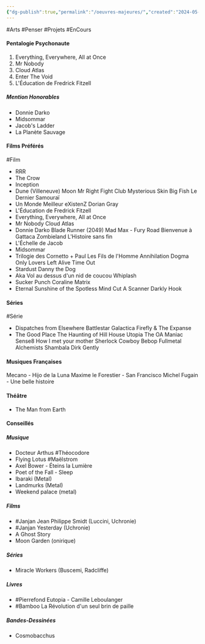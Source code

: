 ```yaml
---
{"dg-publish":true,"permalink":"/oeuvres-majeures/","created":"2024-05-25T20:56:29.803+02:00","updated":"2024-05-26T05:21:50.678+02:00"}
---
```



#Arts #Penser #Projets #EnCours 
#### Pentalogie Psychonaute

1) Everything, Everywhere, All at Once
2) Mr Nobody
3) Cloud Atlas
4) Enter The Void
5) L'Éducation de Fredrick Fitzell

##### Mention Honorables
- Donnie Darko
- Midsommar
- Jacob's Ladder
- La Planète Sauvage

#### Films Préférés
#Film
- RRR
- The Crow
- Inception
- Dune (Villeneuve)
Moon
Mr Right
Fight Club
Mysterious Skin
Big Fish
Le Dernier Samouraï
- Un Monde Meilleur
eXistenZ
Dorian Gray
- L'Éducation de Fredrick Fitzell
- Everything, Everywhere, All at Once
- Mr Nobody
Cloud Atlas
- Donnie Darko
Blade Runner (2049)
Mad Max - Fury Road
Bienvenue à Gattaca
Zombieland
L'Histoire sans fin
- L'Échelle de Jacob
- Midsommar
- Trilogie des Cornetto + Paul
Les Fils de l'Homme
Annihilation
Dogma
Only Lovers Left Alive
Time Out
- Stardust
Danny the Dog
- Aka
Vol au dessus d'un nid de coucou
Whiplash
- Sucker Punch
Coraline
Matrix
- Eternal Sunshine of the Spotless Mind
Cut
A Scanner Darkly
Hook

#### Séries
#Série
- Dispatches from Elsewhere
Battlestar Galactica
Firefly & The Expanse
- The Good Place
The Haunting of Hill House
Utopia
The OA
Maniac
Sense8
How I met your mother
Sherlock
Cowboy Bebop
Fullmetal Alchemists Shambala
Dirk Gently 

#### Musiques Françaises

Mecano - Hijo de la Luna
Maxime le Forestier - San Francisco
Michel Fugain - Une belle histoire

#### Théâtre

- The Man from Earth

#### Conseillés

##### Musique

- Docteur Arthus #Théocodore
- Flying Lotus #Maëlstrom
- Axel Bower - Éteins la Lumière
- Poet of the Fall - Sleep
- Ibaraki (Metal)
- Landmurks (Metal)
- Weekend palace (metal)

##### Films

- #Janjan Jean Philippe Smidt (Luccini, Uchronie)
- #Janjan Yesterday (Uchronie)
- A Ghost Story
- Moon Garden (onirique)

##### Séries

- Miracle Workers (Buscemi, Radcliffe)

##### Livres

- #Pierrefond Eutopia - Camille Leboulanger
- #Bamboo La Révolution d'un seul brin de paille

##### Bandes-Dessinées

- Cosmobacchus
